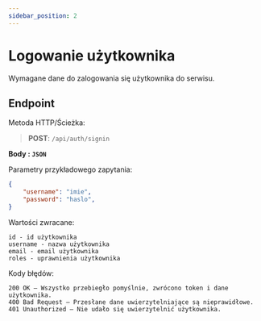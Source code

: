 ```yaml
---
sidebar_position: 2
---
```


# Logowanie użytkownika

Wymagane dane do zalogowania się użytkownika do serwisu.

## Endpoint
 Metoda HTTP/Ścieżka: 
 >**POST**: `/api/auth/signin`

**Body : `JSON`**

Parametry przykładowego zapytania:
```json
{
	"username": "imie",
	"password": "haslo", 
}
```
Wartości zwracane:
```
id - id użytkownika
username - nazwa użytkownika
email - email użytkownika
roles - uprawnienia użytkownika
```

Kody błędów:
```
200 OK – Wszystko przebiegło pomyślnie, zwrócono token i dane użytkownika.
400 Bad Request – Przesłane dane uwierzytelniające są nieprawidłowe.
401 Unauthorized – Nie udało się uwierzytelnić użytkownika.
```

